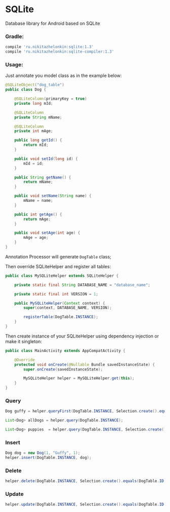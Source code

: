 # SQLite

Database library for Android based on SQLite

### Gradle:

```groovy
compile 'ru.nikitazhelonkin:sqlite:1.3'
compile 'ru.nikitazhelonkin:sqlite-compiler:1.3'
```

### Usage:

Just annotate you model class as in the example below:

```java
@SQLiteObject("dog_table")
public class Dog {

    @SQLiteColumn(primaryKey = true)
    private long mId;

    @SQLiteColumn
    private String mName;

    @SQLiteColumn
    private int mAge;

    public long getId() {
        return mId;
    }

    public void setId(long id) {
        mId = id;
    }

    public String getName() {
        return mName;
    }

    public void setName(String name) {
        mName = name;
    }

    public int getAge() {
        return mAge;
    }

    public void setAge(int age) {
        mAge = age;
    }
}
```
Annotation Processor will generate ```DogTable``` class;

Then override SQLiteHelper and register all tables:

```java
public class MySQLiteHelper extends SQLiteHelper {

    private static final String DATABASE_NAME = "database_name";

    private static final int VERSION = 1;

    public MySQLiteHelper(Context context) {
        super(context, DATABASE_NAME, VERSION);

        registerTable(DogTable.INSTANCE);
    }
}
```

Then create instance of your SQLiteHelper using dependency injection or make it singleton:

```java
public class MainActivity extends AppCompatActivity {

    @Override
    protected void onCreate(@Nullable Bundle savedInstanceState) {
        super.onCreate(savedInstanceState);

        MySQLiteHelper helper = MySQLiteHelper.get(this);
    }
}
```

### Query

```java
Dog guffy = helper.queryFirst(DogTable.INSTANCE, Selection.create().equals(DogTable.NAME, "Guffy" ));

List<Dog> allDogs = helper.query(DogTable.INSTANCE);

List<Dog> puppies  = helper.query(DogTable.INSTANCE, Selection.create().lessThanOrEquals(DogTable.AGE, 1));
``````

### Insert

```java
Dog dog = new Dog(1, "Guffy", 1);
helper.insert(DogTable.INSTANCE, dog);
```

### Delete

```java
helper.delete(DogTable.INSTANCE, Selection.create().equals(DogTable.ID, dog.getId()));
```

### Update

```java
helper.update(DogTable.INSTANCE, Selection.create().equals(DogTable.ID, dog.getId()), dog);
```
